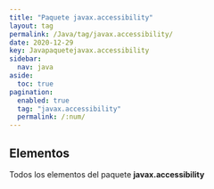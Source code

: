 ```yaml
---
title: "Paquete javax.accessibility"
layout: tag
permalink: /Java/tag/javax.accessibility/
date: 2020-12-29
key: Javapaquetejavax.accessibility
sidebar: 
  nav: java
aside: 
  toc: true
pagination: 
  enabled: true
  tag: "javax.accessibility"
  permalink: /:num/
---
```


<h2>Elementos</h2>
Todos los elementos del paquete <strong>javax.accessibility</strong>
